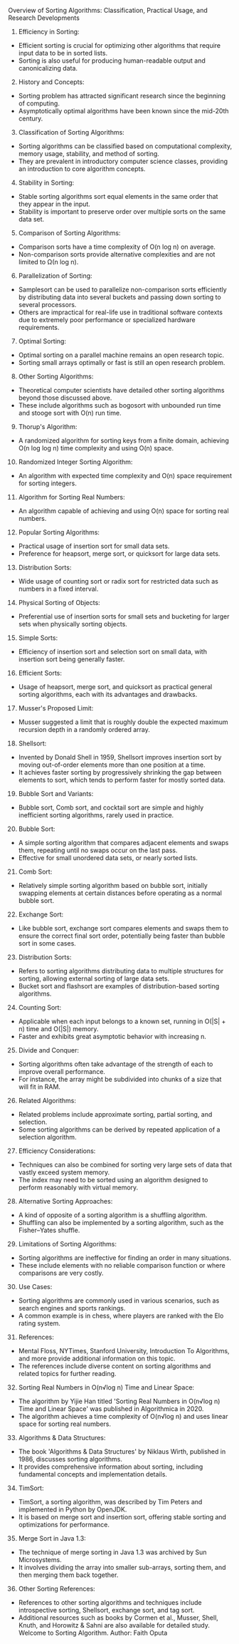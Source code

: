 Overview of Sorting Algorithms: Classification, Practical Usage, and Research Developments
1. Efficiency in Sorting:
- Efficient sorting is crucial for optimizing other algorithms that require input data to be in sorted lists.
- Sorting is also useful for producing human-readable output and canonicalizing data.

2. History and Concepts:
- Sorting problem has attracted significant research since the beginning of computing.
- Asymptotically optimal algorithms have been known since the mid-20th century.

3. Classification of Sorting Algorithms:
- Sorting algorithms can be classified based on computational complexity, memory usage, stability, and method of sorting.
- They are prevalent in introductory computer science classes, providing an introduction to core algorithm concepts.

4. Stability in Sorting:
- Stable sorting algorithms sort equal elements in the same order that they appear in the input.
- Stability is important to preserve order over multiple sorts on the same data set.

5. Comparison of Sorting Algorithms:
- Comparison sorts have a time complexity of O(n log n) on average.
- Non-comparison sorts provide alternative complexities and are not limited to Ω(n log n).

6. Parallelization of Sorting:
- Samplesort can be used to parallelize non-comparison sorts efficiently by distributing data into several buckets and passing down sorting to several processors.
- Others are impractical for real-life use in traditional software contexts due to extremely poor performance or specialized hardware requirements.

7. Optimal Sorting:
- Optimal sorting on a parallel machine remains an open research topic.
- Sorting small arrays optimally or fast is still an open research problem.

8. Other Sorting Algorithms:
- Theoretical computer scientists have detailed other sorting algorithms beyond those discussed above.
- These include algorithms such as bogosort with unbounded run time and stooge sort with O(n) run time.

9. Thorup's Algorithm:
- A randomized algorithm for sorting keys from a finite domain, achieving O(n log log n) time complexity and using O(n) space.

10. Randomized Integer Sorting Algorithm:
- An algorithm with expected time complexity and O(n) space requirement for sorting integers.

11. Algorithm for Sorting Real Numbers:
- An algorithm capable of achieving <time complexity> and using O(n) space for sorting real numbers.

12. Popular Sorting Algorithms:
- Practical usage of insertion sort for small data sets.
- Preference for heapsort, merge sort, or quicksort for large data sets.

13. Distribution Sorts:
- Wide usage of counting sort or radix sort for restricted data such as numbers in a fixed interval.

14. Physical Sorting of Objects:
- Preferential use of insertion sorts for small sets and bucketing for larger sets when physically sorting objects.

15. Simple Sorts:
- Efficiency of insertion sort and selection sort on small data, with insertion sort being generally faster.

16. Efficient Sorts:
- Usage of heapsort, merge sort, and quicksort as practical general sorting algorithms, each with its advantages and drawbacks.

17. Musser's Proposed Limit:
- Musser suggested a limit that is roughly double the expected maximum recursion depth in a randomly ordered array.

18. Shellsort:
- Invented by Donald Shell in 1959, Shellsort improves insertion sort by moving out-of-order elements more than one position at a time.
- It achieves faster sorting by progressively shrinking the gap between elements to sort, which tends to perform faster for mostly sorted data.

19. Bubble Sort and Variants:
- Bubble sort, Comb sort, and cocktail sort are simple and highly inefficient sorting algorithms, rarely used in practice.

20. Bubble Sort:
- A simple sorting algorithm that compares adjacent elements and swaps them, repeating until no swaps occur on the last pass.
- Effective for small unordered data sets, or nearly sorted lists.

21. Comb Sort:
- Relatively simple sorting algorithm based on bubble sort, initially swapping elements at certain distances before operating as a normal bubble sort.

22. Exchange Sort:
- Like bubble sort, exchange sort compares elements and swaps them to ensure the correct final sort order, potentially being faster than bubble sort in some cases.

23. Distribution Sorts:
- Refers to sorting algorithms distributing data to multiple structures for sorting, allowing external sorting of large data sets.
- Bucket sort and flashsort are examples of distribution-based sorting algorithms.

24. Counting Sort:
- Applicable when each input belongs to a known set, running in O(|S| + n) time and O(|S|) memory.
- Faster and exhibits great asymptotic behavior with increasing n.

25. Divide and Conquer:
- Sorting algorithms often take advantage of the strength of each to improve overall performance.
- For instance, the array might be subdivided into chunks of a size that will fit in RAM.

26. Related Algorithms:
- Related problems include approximate sorting, partial sorting, and selection.
- Some sorting algorithms can be derived by repeated application of a selection algorithm.

27. Efficiency Considerations:
- Techniques can also be combined for sorting very large sets of data that vastly exceed system memory.
- The index may need to be sorted using an algorithm designed to perform reasonably with virtual memory.

28. Alternative Sorting Approaches:
- A kind of opposite of a sorting algorithm is a shuffling algorithm.
- Shuffling can also be implemented by a sorting algorithm, such as the Fisher–Yates shuffle.

29. Limitations of Sorting Algorithms:
- Sorting algorithms are ineffective for finding an order in many situations.
- These include elements with no reliable comparison function or where comparisons are very costly.

30. Use Cases:
- Sorting algorithms are commonly used in various scenarios, such as search engines and sports rankings.
- A common example is in chess, where players are ranked with the Elo rating system.

31. References:
- Mental Floss, NYTimes, Stanford University, Introduction To Algorithms, and more provide additional information on this topic.
- The references include diverse content on sorting algorithms and related topics for further reading.

32. Sorting Real Numbers in O(n√log n) Time and Linear Space:
- The algorithm by Yijie Han titled 'Sorting Real Numbers in O(n√log n) Time and Linear Space' was published in Algorithmica in 2020.
- The algorithm achieves a time complexity of O(n√log n) and uses linear space for sorting real numbers.

33. Algorithms & Data Structures:
- The book 'Algorithms & Data Structures' by Niklaus Wirth, published in 1986, discusses sorting algorithms.
- It provides comprehensive information about sorting, including fundamental concepts and implementation details.

34. TimSort:
- TimSort, a sorting algorithm, was described by Tim Peters and implemented in Python by OpenJDK.
- It is based on merge sort and insertion sort, offering stable sorting and optimizations for performance.

35. Merge Sort in Java 1.3:
- The technique of merge sorting in Java 1.3 was archived by Sun Microsystems.
- It involves dividing the array into smaller sub-arrays, sorting them, and then merging them back together.

36. Other Sorting References:
- References to other sorting algorithms and techniques include introspective sorting, Shellsort, exchange sort, and tag sort.
- Additional resources such as books by Cormen et al., Musser, Shell, Knuth, and Horowitz & Sahni are also available for detailed study.
Welcome to Sorting Algorithm.
Author: Faith Oputa
